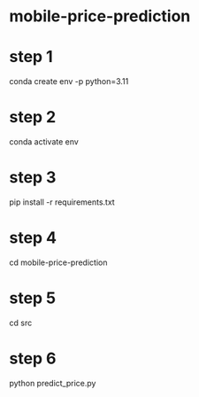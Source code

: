 # mobile-price-prediction

# step 1

conda create env -p python=3.11

# step 2

conda activate env

# step 3

pip install -r requirements.txt

# step 4

cd mobile-price-prediction

# step 5

cd src

# step 6
 
python predict_price.py
 
